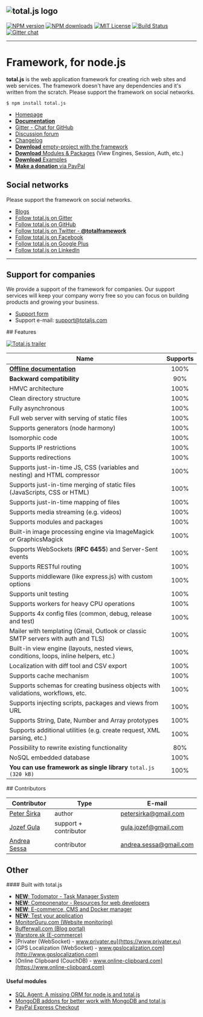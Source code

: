 ![total.js logo](https://www.totaljs.com/img/logo-github.png)
---
[![NPM version][npm-version-image]][npm-url] [![NPM downloads][npm-downloads-image]][npm-url] [![MIT License][license-image]][license-url] [![Build Status][travis-image]][travis-url] [![Gitter chat](https://badges.gitter.im/totaljs/framework.png)](https://gitter.im/totaljs/framework)

---
Framework, for node.js
======================

__total.js__ is the web application framework for creating rich web sites and web services. The framework doesn't have any dependencies and it's written from the scratch. Please support the framework on social networks.

```
$ npm install total.js
```

- [Homepage](http://www.totaljs.com)
- [__Documentation__](http://docs.totaljs.com)
- [Gitter - Chat for GitHub](https://gitter.im/totaljs/framework)
- [Discussion forum](https://groups.google.com/forum/#!forum/totaljs)
- [Changelog](https://github.com/totaljs/framework/blob/master/changes.txt)
- [__Download__ empty-project with the framework](https://github.com/totaljs/framework/releases)
- [__Download__ Modules & Packages](https://github.com/totaljs/modules) (View Engines, Session, Auth, etc.)
- [__Download__ Examples](https://github.com/totaljs/examples)
- [__Make a donation__ via PayPal](http://www.totaljs.com/#make-a-donation)

## Social networks

Please support the framework on social networks.

- [Blogs](https://bufferwall.com/blogs/?tag=total.js)
- [Follow total.js on Gitter](https://gitter.im/totaljs/framework)
- [Follow total.js on GitHub](https://github.com/totaljs/framework)
- [Follow total.js on Twitter - __@totalframework__](https://twitter.com/totalframework)
- [Follow total.js on Facebook](https://www.facebook.com/totaljs.web.framework)
- [Follow total.js on Google Plus](https://plus.google.com/u/0/113175077493180148081/posts)
- [Follow total.js on LinkedIn](https://www.linkedin.com/groups/totaljs-8109884)

---

## Support for companies

We provide a support of the framework for companies. Our support services will keep your company worry free so you can focus on building products and growing your business.

- [Support form](http://www.totaljs.com/support/)
- Support e-mail: <support@totaljs.com>

## Features

[![Total.js trailer](https://www.totaljs.com/img/github-video.png)](https://vimeo.com/134131056)

| Name | Supports |
|------|:--------:|
| [__Offline documentation__](http://docs.totaljs.com) | 100% |
| __Backward compatibility__ | 90% |
| HMVC architecture | 100% |
| Clean directory structure | 100% |
| Fully asynchronous | 100% |
| Full web server with serving of static files | 100% |
| Supports generators (node harmony) | 100% |
| Isomorphic code | 100% |
| Supports IP restrictions | 100% |
| Supports redirections | 100% |
| Supports just-in-time JS, CSS (variables and nesting) and HTML compressor | 100% |
| Supports just-in-time merging of static files (JavaScripts, CSS or HTML) | 100% |
| Supports just-in-time mapping of files | 100% |
| Supports media streaming (e.g. videos) | 100% |
| Supports modules and packages | 100% |
| Built-in image processing engine via ImageMagick or GraphicsMagick | 100% |
| Supports WebSockets (__RFC 6455__) and Server-Sent events | 100% |
| Supports RESTful routing | 100% |
| Supports middleware (like express.js) with custom options | 100% |
| Supports unit testing | 100% |
| Supports workers for heavy CPU operations | 100% |
| Supports 4x config files (common, debug, release and test) | 100% |
| Mailer with templating (Gmail, Outlook or classic SMTP servers with auth and TLS) | 100% |
| Built-in view engine (layouts, nested views, conditions, loops, inline helpers, etc.) | 100% |
| Localization with diff tool and CSV export | 100% |
| Supports cache mechanism | 100% |
| Supports schemas for creating business objects with validations, workflows, etc. | 100% |
| Supports injecting scripts, packages and views from URL | 100% |
| Supports String, Date, Number and Array prototypes | 100% |
| Supports additional utilities (e.g. create request, XML parsing, etc.) | 100% |
| Possibility to rewrite existing functionality | 80% |
| NoSQL embedded database | 100% |
| __You can use framework as single library__ `total.js (320 kB)` | 100% |

## Contributors

| Contributor | Type | E-mail |
|-------------|------|--------|
| [Peter Širka](https://www.petersirka.eu) | author | <petersirka@gmail.com> |
| [Jozef Gula](https://github.com/JozefGula) | support + contributor | <gula.jozef@gmail.com> |
| [Andrea Sessa](https://github.com/asessa) | contributor | <andrea.sessa@gmail.com> |

## Other

#### Built with total.js

- [__NEW__: Todomator - Task Manager System](http://www.todomator.com)
- [__NEW__: Componenator - Resources for web developers](http://www.componentator.com)
- [__NEW__: E-commerce, CMS and Docker manager](http://nowitssimple.com/)
- [__NEW__: Test your application](http://www.testerleader.com/)
- [MonitorGuru.com (Website monitoring)](https://www.monitorguru.com)
- [Bufferwall.com (Blog portal)](https://bufferwall.com)
- [Warstore.sk (E-commerce)](https://www.warstore.sk)
- [Privater (WebSocket) - www.privater.eu](https://www.privater.eu)
- [GPS Localization (WebSocket) - www.gpslocalization.com](http://www.gpslocalization.com)
- [Online Clipboard (CouchDB) - www.online-clipboard.com](https://www.online-clipboard.com)

#### Useful modules

- [SQL Agent: A missing ORM for node.js and total.js](https://github.com/petersirka/node-sqlagent)
- [MongoDB addons for better work with MongoDB and total.js](https://github.com/petersirka/mongodb-addons)
- [PayPal Express Checkout](https://github.com/petersirka/node-paypal-express-checkout)

[license-image]: https://img.shields.io/badge/license-MIT-blue.svg?style=flat
[license-url]: license.txt

[npm-url]: https://npmjs.org/package/total.js
[npm-version-image]: https://img.shields.io/npm/v/total.js.svg?style=flat
[npm-downloads-image]: https://img.shields.io/npm/dm/total.js.svg?style=flat

[travis-url]: https://travis-ci.org/totaljs/framework
[travis-image]: https://img.shields.io/travis/totaljs/framework.svg?style=flat
